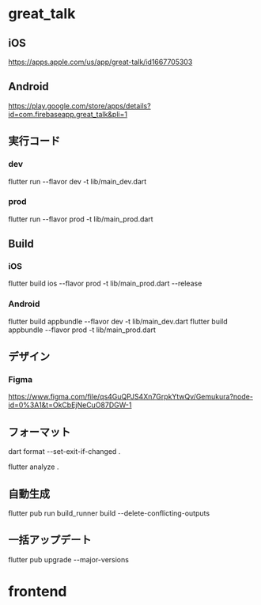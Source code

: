 # great_talk

## iOS
https://apps.apple.com/us/app/great-talk/id1667705303

## Android
https://play.google.com/store/apps/details?id=com.firebaseapp.great_talk&pli=1

## 実行コード

### dev
flutter run --flavor dev -t lib/main_dev.dart

### prod
flutter run --flavor prod -t lib/main_prod.dart

## Build

### iOS
flutter build ios --flavor prod -t lib/main_prod.dart --release

### Android
flutter build appbundle --flavor dev -t lib/main_dev.dart
flutter build appbundle --flavor prod -t lib/main_prod.dart

## デザイン

### Figma
https://www.figma.com/file/qs4GuQPJS4Xn7GrpkYtwQv/Gemukura?node-id=0%3A1&t=OkCbEjNeCuO87DGW-1

## フォーマット
dart format --set-exit-if-changed .

flutter analyze .

## 自動生成
flutter pub run build_runner build --delete-conflicting-outputs
## 一括アップデート
flutter pub upgrade --major-versions
# frontend
